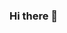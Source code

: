 ### Hi there 👋
<!-- [![Anurag's GitHub stats](https://github-readme-stats-theta-two-29.vercel.app/api?username=Chibikuri)](https://github.com/anuraghazra/github-readme-stats)
[![Top Langs](https://github-readme-stats-theta-two-29.vercel.app/api/top-langs/?username=Chibikuri&layout=compact)](https://github.com/anuraghazra/github-readme-stats) -->

<!--
**Chibikuri/Chibikuri** is a ✨ _special_ ✨ repository because its `README.md` (this file) appears on your GitHub profile.

Here are some ideas to get you started:

- 🔭 I’m currently working on ...
- 🌱 I’m currently learning ...
- 👯 I’m looking to collaborate on ...
- 🤔 I’m looking for help with ...
- 💬 Ask me about ...
- 📫 How to reach me: ...
- 😄 Pronouns: ...
- ⚡ Fun fact: ...
-->
